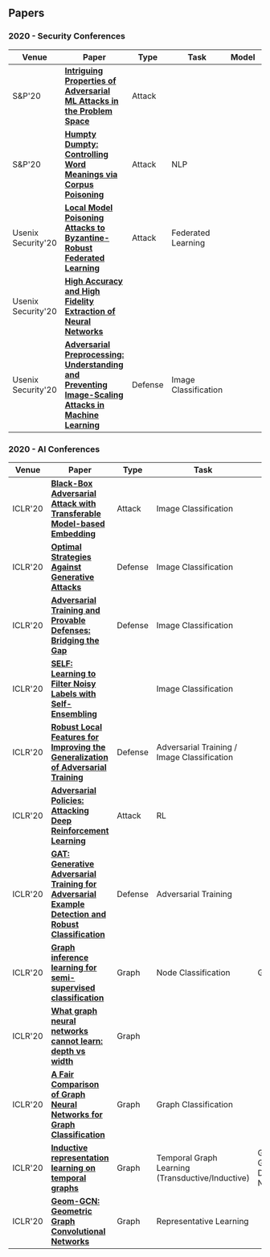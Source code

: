 ## Papers

### 2020 - Security Conferences
| Venue | Paper           | Type       |  Task | Model       | Code |
| --------- | -------- | -------- | -------- | ----------- | ---- |
| S&P'20 | **[Intriguing Properties of Adversarial ML Attacks in the Problem Space](https://arxiv.org/abs/1911.02142)** | Attack |  |  |  |
| S&P'20| **[Humpty Dumpty: Controlling Word Meanings via Corpus Poisoning](https://www.cs.cornell.edu/~shmat/shmat_oak20.pdf)** | Attack | NLP | | |
| Usenix Security'20 | **[Local Model Poisoning Attacks to Byzantine-Robust Federated Learning](https://www.usenix.org/conference/usenixsecurity20/presentation/fang)** | Attack | Federated Learning |  |  |
| Usenix Security'20 | **[High Accuracy and High Fidelity Extraction of Neural Networks](https://www.usenix.org/conference/usenixsecurity20/presentation/jagielski)** |  |  |  |  |
| Usenix Security'20 | **[Adversarial Preprocessing: Understanding and Preventing Image-Scaling Attacks in Machine Learning](https://www.usenix.org/conference/usenixsecurity20/presentation/quiring)** | Defense | Image Classification | | |


### 2020 - AI Conferences
| Venue | Paper           | Type       |  Task | Model       | Code |
| --------- | -------- | -------- | -------- | ----------- | ---- |
| ICLR'20 | **[Black-Box Adversarial Attack with Transferable Model-based Embedding](https://openreview.net/pdf?id=SJxhNTNYwB)** | Attack | Image Classification | |  |
| ICLR'20 | **[Optimal Strategies Against Generative Attacks](https://openreview.net/pdf?id=BkgzMCVtPB)**  | Defense  |  Image Classification  | | |
| ICLR'20 |**[Adversarial Training and Provable Defenses: Bridging the Gap](https://openreview.net/pdf?id=SJxSDxrKDr)** | Defense | Image Classification | | |
| ICLR'20 | **[SELF: Learning to Filter Noisy Labels with Self-Ensembling](https://openreview.net/pdf?id=HkgsPhNYPS)** |  | Image Classification |  | |
| ICLR'20 | **[Robust Local Features for Improving the Generalization of Adversarial Training](https://openreview.net/pdf?id=H1lZJpVFvr)** | Defense | Adversarial Training / Image Classification | |  |
| ICLR'20 | **[Adversarial Policies: Attacking Deep Reinforcement Learning](https://openreview.net/pdf?id=HJgEMpVFwB)** | Attack | RL |  |  |
| ICLR'20 | **[GAT: Generative Adversarial Training for Adversarial Example Detection and Robust Classification](https://openreview.net/pdf?id=SJeQEp4YDH)** | Defense | Adversarial Training | |  |
| ICLR'20 | **[Graph inference learning for semi-supervised classification](https://openreview.net/pdf?id=r1evOhEKvH)** | Graph | Node Classification | GIL | |
| ICLR'20 | **[What graph neural networks cannot learn: depth vs width](https://openreview.net/pdf?id=B1l2bp4YwS)** | Graph | | | |
| ICLR'20 | **[A Fair Comparison of Graph Neural Networks for Graph Classification](https://openreview.net/pdf?id=HygDF6NFPB)** | Graph | Graph Classification | | |
| ICLR'20 | **[Inductive representation learning on temporal graphs](https://openreview.net/pdf?id=rJeW1yHYwH)** | Graph | Temporal Graph Learning (Transductive/Inductive) | GAT, GraphSAGE, DeepWalk, Node2vec| |
| ICLR'20 | **[Geom-GCN: Geometric Graph Convolutional Networks](https://openreview.net/pdf?id=S1e2agrFvS)** | Graph | Representative Learning |  | |




